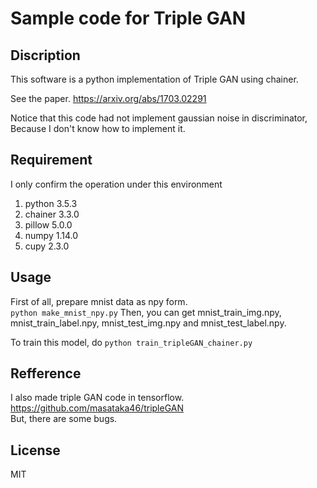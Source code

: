 # Sample code for Triple GAN

## Discription
This software is a python implementation of Triple GAN using chainer.  

See the paper.
https://arxiv.org/abs/1703.02291

Notice that this code had not implement gaussian noise in discriminator, Because I don't know how to implement it.  

## Requirement
I only confirm the operation under this environment
1.  python 3.5.3
2.  chainer 3.3.0
3.  pillow 5.0.0
4.  numpy 1.14.0
5.  cupy 2.3.0

## Usage
First of all, prepare mnist data as npy form.  
`python make_mnist_npy.py`
Then, you can get mnist_train_img.npy, mnist_train_label.npy, mnist_test_img.npy and mnist_test_label.npy.  

To train this model, do `python train_tripleGAN_chainer.py`

## Refference
I also made triple GAN code in tensorflow.  
https://github.com/masataka46/tripleGAN  
But, there are some bugs.

## License
MIT 
